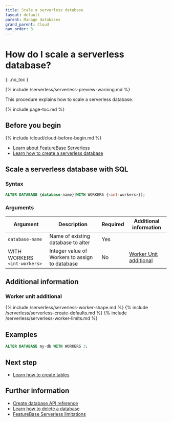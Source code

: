 ```yaml
---
title: Scale a serverless database
layout: default
parent: Manage databases
grand_parent: Cloud
nav_order: 3
---
```


# How do I scale a serverless database?
{: .no_toc }

{% include /serverless/serverless-preview-warning.md %}

This procedure explains how to scale a serverless database.

{% include page-toc.md %}

## Before you begin

{% include /cloud/cloud-before-begin.md %}
* [Learn about FeatureBase Serverless](/docs/cloud/cloud-databases/cloud-db-serverless-home)
* [Learn how to create a serverless database](/docs/cloud/cloud-databases/cloud-db-serverless-create)

## Scale a serverless database with SQL

<!---
This section needs to move to SQL once out of preview and replaced with a UI method when it exists.
-->

### Syntax 

```sql
ALTER DATABASE {database-name}[WITH WORKERS {<int-workers>}];
```

###  Arguments

| Argument | Description | Required | Additional information |
|---|---|---|---|
| `database-name` | Name of existing database to alter | Yes |  |
| WITH WORKERS `<int-workers>` | Integer value of Workers to assign to database | No| [Worker Unit additional](#worker-unit-additional) |

## Additional information

### Worker unit additional

{% include /serverless/serverless-worker-shape.md %}
{% include /serverless/serverless-create-defaults.md %}
{% include /serverless/serverless-worker-limits.md %}

## Examples

```sql
ALTER DATABASE my-db WITH WORKERS 3;
```

## Next step

* [Learn how to create tables](/docs/cloud/cloud-tables/cloud-table-create)

## Further information

* [Create database API reference](https://api-docs-featurebase-cloud.redoc.ly/latest#operation/createDatabase)
* [Learn how to delete a database](/docs/cloud/cloud-databases/cloud-db-delete)
* [FeatureBase Serverless limitations](/docs/cloud/cloud-troubleshooting/issue-serverless-limitations/)
